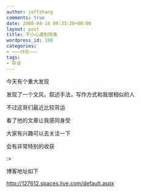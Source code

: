 ```yaml
---
author: jeffzhang
comments: true
date: 2008-04-16 09:33:28+00:00
layout: post
title: 不小心遇到同类
wordpress_id: 108
categories:
- ———讨论———
tags:
- 杂谈
---
```


今天有个重大发现

发现了一个文风，叙述手法，写作方式和我很相似的人

不过这哥们最近比较背运

看了他的文章让我感同身受

大家有兴趣可以去关注一下

会有非常特别的收获

:>

博客地址如下

http://127612.spaces.live.com/default.aspx

[](http://127612.spaces.live.com/default.aspx)
